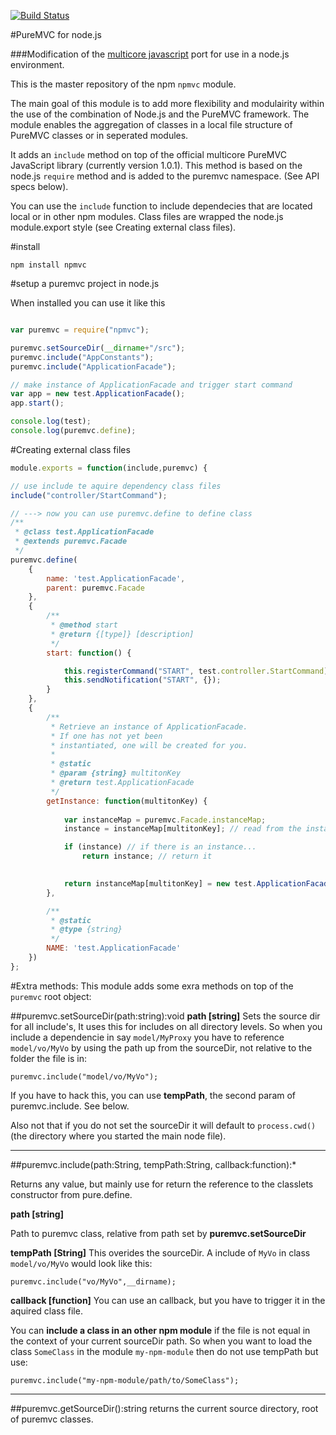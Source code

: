 [![Build Status](https://travis-ci.org/rstr74/npmvc.svg?branch=master)](https://travis-ci.org/rstr74/npmvc)

#PureMVC for node.js

###Modification of the [multicore javascript](https://github.com/PureMVC/puremvc-js-multicore-framework/wiki) port for use in a node.js environment.

This is the master repository of the npm ```npmvc``` module.

The main goal of this module is to add more flexibility and modulairity within the use of the combination of Node.js and the PureMVC framework. The module enables the aggregation of classes in a local file structure of PureMVC classes or in seperated modules.

It adds an ```include``` method on top of the official multicore PureMVC JavaScript library (currently version 1.0.1). This method is based on the node.js ```require``` method and is added to the puremvc namespace. (See API specs below).

You can use the ```include``` function to include dependecies that are located local or in other npm modules. Class files are wrapped the node.js module.export style (see Creating external class files).


#install

```
npm install npmvc
```

#setup a puremvc project in node.js

When installed you can use it like this
```js

var puremvc = require("npmvc");

puremvc.setSourceDir(__dirname+"/src");
puremvc.include("AppConstants");
puremvc.include("ApplicationFacade");

// make instance of ApplicationFacade and trigger start command
var app = new test.ApplicationFacade();
app.start();

console.log(test);
console.log(puremvc.define);

```

#Creating external class files
```js
module.exports = function(include,puremvc) {

// use include te aquire dependency class files
include("controller/StartCommand");

// ---> now you can use puremvc.define to define class
/**
 * @class test.ApplicationFacade
 * @extends puremvc.Facade
 */
puremvc.define(
	{
		name: 'test.ApplicationFacade',
		parent: puremvc.Facade
	},
	{
		/**
		 * @method start
		 * @return {[type]} [description]
		 */
		start: function() {

			this.registerCommand("START", test.controller.StartCommand);
			this.sendNotification("START", {});
		}
	},
	{
		/**
		 * Retrieve an instance of ApplicationFacade. 
		 * If one has not yet been
		 * instantiated, one will be created for you.
		 *
		 * @static
		 * @param {string} multitonKey
		 * @return test.ApplicationFacade
		 */
		getInstance: function(multitonKey) {
			
			var instanceMap = puremvc.Facade.instanceMap;
			instance = instanceMap[multitonKey]; // read from the instance map

			if (instance) // if there is an instance...
				return instance; // return it

			
			return instanceMap[multitonKey] = new test.ApplicationFacade(multitonKey);
		},

		/**
		 * @static
		 * @type {string}
		 */
		NAME: 'test.ApplicationFacade'
	})
};
```


#Extra methods:
This module adds some exra methods on top of the ```puremvc``` root object:

##puremvc.setSourceDir(path:string):void
**path [string]** Sets the source dir for all include's, It uses this for includes on all directory levels. So when you include a dependencie in say ```model/MyProxy``` you have to reference ```model/vo/MyVo``` by using the path up from the sourceDir, not relative to the folder the file is in: 

```
puremvc.include("model/vo/MyVo");
```

If you have to hack this, you can use **tempPath**, the second param of puremvc.include. See below.

Also not that if you do not set the sourceDir it will default to ```process.cwd()``` (the directory where you started the main node file).

----
##puremvc.include(path:String, tempPath:String, callback:function):*

Returns any value, but mainly use for return the reference to the classlets constructor from pure.define.

**path [string]**

Path to puremvc class, relative from path set by **puremvc.setSourceDir**

**tempPath [String]**
This overides the sourceDir. A include of ```MyVo``` in class ```model/vo/MyVo``` would look like this:

```
puremvc.include("vo/MyVo",__dirname);
```

**callback [function]**
You can use an callback, but you have to trigger it in the aquired class file.

You can **include a class in an other npm module** if the file is not equal in the context of your current sourceDir path. So when you want to load the class ```SomeClass``` in the module ```my-npm-module``` then do not use tempPath but use:

```
puremvc.include("my-npm-module/path/to/SomeClass");
```

----
##puremvc.getSourceDir():string
returns the current source directory, root of puremvc classes.

